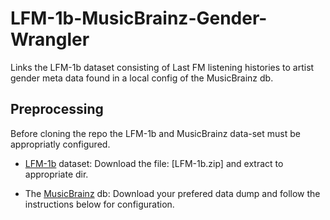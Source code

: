 # LFM-1b-MusicBrainz-Gender-Wrangler

Links the LFM-1b dataset consisting of Last FM listening histories to artist gender meta data found in a local config of the MusicBrainz db.

## Preprocessing

Before cloning the repo the LFM-1b and MusicBrainz data-set must be appropriatly configured.

* [LFM-1b](http://www.cp.jku.at/datasets/LFM-1b/) dataset: Download the file: [LFM-1b.zip] and extract to appropriate dir. 

* The [MusicBrainz](https://musicbrainz.org/doc/MusicBrainz_Database/Download) db: Download your prefered data dump and follow the instructions below for configuration. 

